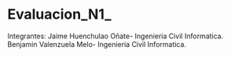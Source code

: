 # Evaluacion_N1_
Integrantes:
Jaime Huenchulao Oñate- Ingenieria Civil Informatica.
Benjamin Valenzuela Melo- Ingenieria Civil Informatica.
